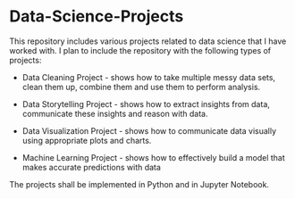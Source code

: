 # Data-Science-Projects

This repository includes various projects related to data science that I have worked with. I plan to include the repository with the following types of projects:

* Data Cleaning Project - shows how to take multiple messy data sets, clean them up, combine them and use them to perform analysis. 

* Data Storytelling Project - shows how to extract insights from data, communicate these insights and reason with data. 

* Data Visualization Project - shows how to communicate data visually using appropriate plots and charts.

* Machine Learning Project - shows how to effectively build a model that makes accurate predictions with data 

The projects shall be implemented in Python and in Jupyter Notebook.
